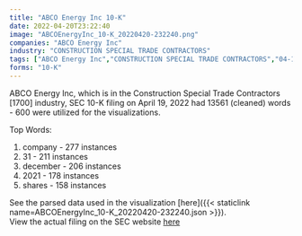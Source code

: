 ```yaml
---
title: "ABCO Energy Inc 10-K"
date: 2022-04-20T23:22:40
image: "ABCOEnergyInc_10-K_20220420-232240.png"
companies: "ABCO Energy Inc"
industry: "CONSTRUCTION SPECIAL TRADE CONTRACTORS"
tags: ["ABCO Energy Inc","CONSTRUCTION SPECIAL TRADE CONTRACTORS","04-19-2022","10-K"]
forms: "10-K"
---
```

ABCO Energy Inc, which is in the Construction Special Trade Contractors [1700] industry, SEC 10-K filing on April 19, 2022 had 13561 (cleaned) words - 600 were utilized for the visualizations.

Top Words:
1. company - 277 instances
2. 31 - 211 instances
3. december - 206 instances
4. 2021 - 178 instances
5. shares - 158 instances


See the parsed data used in the visualization [here]({{< staticlink name=ABCOEnergyInc_10-K_20220420-232240.json >}}).  
View the actual filing on the SEC website [here](https://www.sec.gov/Archives/edgar/data/1300938/0001185185-22-000468.txt)